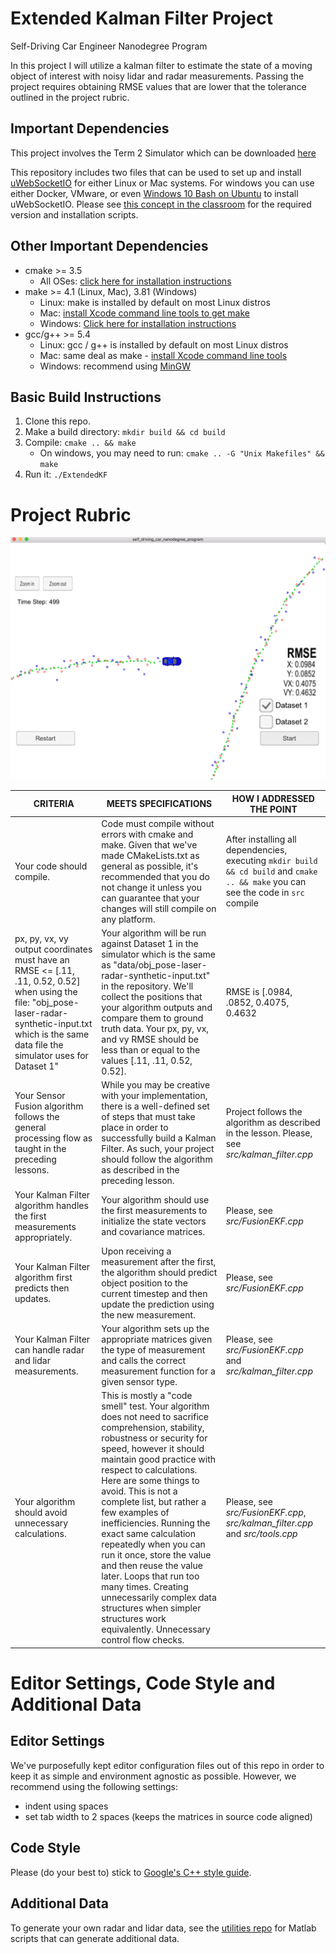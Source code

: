 # Extended Kalman Filter Project
Self-Driving Car Engineer Nanodegree Program

In this project I will utilize a kalman filter to estimate the state of a moving object of interest with noisy lidar and radar measurements. Passing the project requires obtaining RMSE values that are lower that the tolerance outlined in the project rubric. 

## Important Dependencies

This project involves the Term 2 Simulator which can be downloaded [here](https://github.com/udacity/self-driving-car-sim/releases)

This repository includes two files that can be used to set up and install [uWebSocketIO](https://github.com/uWebSockets/uWebSockets) for either Linux or Mac systems. For windows you can use either Docker, VMware, or even [Windows 10 Bash on Ubuntu](https://www.howtogeek.com/249966/how-to-install-and-use-the-linux-bash-shell-on-windows-10/) to install uWebSocketIO. Please see [this concept in the classroom](https://classroom.udacity.com/nanodegrees/nd013/parts/40f38239-66b6-46ec-ae68-03afd8a601c8/modules/0949fca6-b379-42af-a919-ee50aa304e6a/lessons/f758c44c-5e40-4e01-93b5-1a82aa4e044f/concepts/16cf4a78-4fc7-49e1-8621-3450ca938b77) for the required version and installation scripts.

## Other Important Dependencies

* cmake >= 3.5
  * All OSes: [click here for installation instructions](https://cmake.org/install/)
* make >= 4.1 (Linux, Mac), 3.81 (Windows)
  * Linux: make is installed by default on most Linux distros
  * Mac: [install Xcode command line tools to get make](https://developer.apple.com/xcode/features/)
  * Windows: [Click here for installation instructions](http://gnuwin32.sourceforge.net/packages/make.htm)
* gcc/g++ >= 5.4
  * Linux: gcc / g++ is installed by default on most Linux distros
  * Mac: same deal as make - [install Xcode command line tools](https://developer.apple.com/xcode/features/)
  * Windows: recommend using [MinGW](http://www.mingw.org/)

## Basic Build Instructions

1. Clone this repo.
2. Make a build directory: `mkdir build && cd build`
3. Compile: `cmake .. && make` 
   * On windows, you may need to run: `cmake .. -G "Unix Makefiles" && make`
4. Run it: `./ExtendedKF `

#  Project Rubric

<img src="screen_final.png" /> 

CRITERIA | MEETS SPECIFICATIONS | HOW I ADDRESSED THE POINT | 
--- | --- | --- |
Your code should compile.| Code must compile without errors with cmake and make. Given that we've made CMakeLists.txt as general as possible, it's recommended that you do not change it unless you can guarantee that your changes will still compile on any platform.| After installing all dependencies, executing `mkdir build && cd build` and `cmake .. && make`  you can see the code in `src` compile|
px, py, vx, vy output coordinates must have an RMSE <= [.11, .11, 0.52, 0.52] when using the file: "obj_pose-laser-radar-synthetic-input.txt which is the same data file the simulator uses for Dataset 1"| Your algorithm will be run against Dataset 1 in the simulator which is the same as "data/obj_pose-laser-radar-synthetic-input.txt" in the repository. We'll collect the positions that your algorithm outputs and compare them to ground truth data. Your px, py, vx, and vy RMSE should be less than or equal to the values [.11, .11, 0.52, 0.52].| RMSE is [.0984, .0852, 0.4075, 0.4632 |
Your Sensor Fusion algorithm follows the general processing flow as taught in the preceding lessons.| While you may be creative with your implementation, there is a well-defined set of steps that must take place in order to successfully build a Kalman Filter. As such, your project should follow the algorithm as described in the preceding lesson.| Project follows the algorithm as described in the lesson. Please, see *src/kalman_filter.cpp*|
Your Kalman Filter algorithm handles the first measurements appropriately.| Your algorithm should use the first measurements to initialize the state vectors and covariance matrices.| Please, see *src/FusionEKF.cpp*|
Your Kalman Filter algorithm first predicts then updates.| Upon receiving a measurement after the first, the algorithm should predict object position to the current timestep and then update the prediction using the new measurement.| Please, see *src/FusionEKF.cpp*|
Your Kalman Filter can handle radar and lidar measurements.| Your algorithm sets up the appropriate matrices given the type of measurement and calls the correct measurement function for a given sensor type. | Please, see *src/FusionEKF.cpp* and *src/kalman_filter.cpp*|
Your algorithm should avoid unnecessary calculations.| This is mostly a "code smell" test. Your algorithm does not need to sacrifice comprehension, stability, robustness or security for speed, however it should maintain good practice with respect to calculations. Here are some things to avoid. This is not a complete list, but rather a few examples of inefficiencies. Running the exact same calculation repeatedly when you can run it once, store the value and then reuse the value later. Loops that run too many times. Creating unnecessarily complex data structures when simpler structures work equivalently. Unnecessary control flow checks. | Please, see *src/FusionEKF.cpp*, *src/kalman_filter.cpp* and *src/tools.cpp*|


# Editor Settings, Code Style and Additional Data

## Editor Settings

We've purposefully kept editor configuration files out of this repo in order to
keep it as simple and environment agnostic as possible. However, we recommend
using the following settings:

* indent using spaces
* set tab width to 2 spaces (keeps the matrices in source code aligned)

## Code Style

Please (do your best to) stick to [Google's C++ style guide](https://google.github.io/styleguide/cppguide.html).

## Additional Data

To generate your own radar and lidar data, see the
[utilities repo](https://github.com/udacity/CarND-Mercedes-SF-Utilities) for
Matlab scripts that can generate additional data.